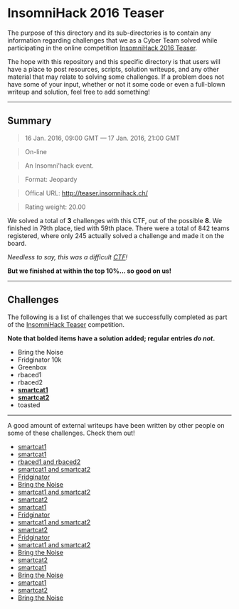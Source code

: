 __InsomniHack 2016 Teaser__
===========================

The purpose of this directory and its sub-directories is to contain any information regarding challenges that we as a Cyber Team solved while participating in the online competition [InsomniHack 2016 Teaser].

The hope with this repository and this specific directory is that users will have a place to post resources, scripts, solution writeups, and any other material that may relate to solving some challenges. If a problem does not have some of your input, whether or not it some code or even a full-blown writeup and solution, feel free to add something!

---------------------------

Summary
-------



> 16 Jan. 2016, 09:00 GMT — 17 Jan. 2016, 21:00 GMT 

> On-line

> An Insomni'hack event.

> Format: Jeopardy

> Offical URL: http://teaser.insomnihack.ch/

> Rating weight: 20.00 


We solved a total of __3__ challenges with this CTF, out of the possible __8__. We finished in 79th place, tied with 59th place. There were a total of 842 teams registered, where only 245 actually solved a challenge and made it on the board.  

_Needless to say, this was a _difficult_ [CTF]!_

__But we finished at within the top 10%... so good on us!__

--------------


Challenges
----------

The following is a list of challenges that we successfully completed as part of the [InsomniHack Teaser] competition.

__Note that bolded items have a solution added; regular entries _do not_.__

* Bring the Noise
* Fridginator 10k
* Greenbox
* rbaced1
* rbaced2
* [__smartcat1__](smartcat/part1/)
* [__smartcat2__](smartcat/part2/)
* toasted

-----

A good amount of external writeups have been written by other people on some of these challenges. Check them out!


* [smartcat1](http://h4ckx0re-ctf-crew.co.nf/2016/01/23/insomnihack-teaser-2016-smartcat1-50-pts/)
* [smartcat1](http://nusgreyhats.org/write-ups/INSOMNIHACK-CTF-Teaser-2016-Write-Up-Smartcat1/)
* [rbaced1 and rbaced2](https://blog.scrt.ch/2016/01/19/rbaced-a-ctf-introduction-to-grsecurity-rbac/)
* [smartcat1 and smartcat2](http://toh.necst.it/insomnihack/web/smartcat/)
* [Fridginator](https://github.com/raccoons-team/ctf/tree/master/2016-01-16-insomnihack-teaser/%5Bcrypto%2Bweb%5Dfridginator-200)
* [Bring the Noise](https://adriancohea.ninja/bring-the-noise-insomnihack-teaser-2016/)
* [smartcat1 and smartcat2](https://highon.coffee/blog/insomnihack-ctf-teaser-smartcat1-writeup/)
* [smartcat2](https://github.com/p4-team/ctf/tree/master/2016-01-16-insomnihack/web_100_smartcat#smartcat2-eng)
* [smartcat1](https://github.com/p4-team/ctf/tree/master/2016-01-16-insomnihack/web_100_smartcat#smartcat1-eng)
* [Fridginator](https://pony7.fr/ctf:public:insomnihack:fridginator_10k)
* [smartcat1 and smartcat2](https://pony7.fr/ctf:public:insomnihack-teaser:smartcat)
* [smartcat2](https://en.internetwache.org/insomnia-teaser-2016-smartcat2-writeup-18-01-2016/)
* [Fridginator](https://github.com/p4-team/ctf/tree/master/2016-01-16-insomnihack/crypto_200_fridginator#eng-version)
* [smartcat1 and smartcat2](https://0x1337seichi.wordpress.com/2016/01/17/insomnihack-2016-ctf-teaser-smartcat-1-2-writeup/)
* [Bring the Noise](https://0x1337seichi.wordpress.com/2016/01/17/insomnihack-2016-ctf-teaser-bring-the-noise-crypto-200/)
* [smartcat2](https://b01lers.net/challenges/Insomni'hack%202016/smartcat2/83/)
* [smartcat1](https://b01lers.net/challenges/Insomni'hack%202016/smartcat1/82/)
* [Bring the Noise](https://cryptsec.wordpress.com/2016/01/18/insomnihack-teaser-write-up-bring-the-noise-crypto-200/)
* [smartcat1](https://ctf.rip/insomnihack-teaser-2016-smartcat1-50-pt-web-challenge/)
* [smartcat2](https://ctf.rip/insomnihack-teaser-2016-smartcat2-50-pt-web-challenge/)
* [Bring the Noise](https://ctf.rip/insomnihack-teaser-2016-bring-the-noise-crypto-200-pts/)

[CTF]: https://en.wikipedia.org/wiki/Capture_the_flag#Computer_security
[Cyberstakes]: https://cyberstakesonline.com/
[OverTheWire]: http://overthewire.org/
[ctftime.org]: http://ctftime.org
[SECCON 2015 Online CTF]: https://ctftime.org/event/274
[SECCON]: http://ctf.seccon.jp/
[32C3 CTF]: https://ctftime.org/event/278
[32C3]: https://32c3ctf.ccc.ac/
[InsomniHack 2016 Teaser]: https://ctftime.org/event/258
[InsomniHack Teaser]: https://teaser.insomnihack.ch/
